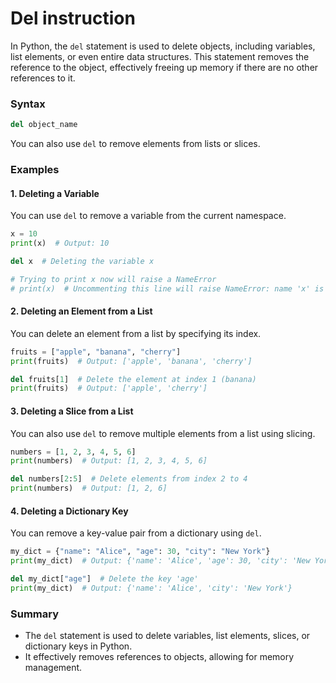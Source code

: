 # Del instruction
In Python, the `del` statement is used to delete objects, including variables, list elements, or even entire data structures. This statement removes the reference to the object, effectively freeing up memory if there are no other references to it.

### Syntax

```python
del object_name
```

You can also use `del` to remove elements from lists or slices.

### Examples

#### 1. Deleting a Variable

You can use `del` to remove a variable from the current namespace.

```python
x = 10
print(x)  # Output: 10

del x  # Deleting the variable x

# Trying to print x now will raise a NameError
# print(x)  # Uncommenting this line will raise NameError: name 'x' is not defined
```

#### 2. Deleting an Element from a List

You can delete an element from a list by specifying its index.

```python
fruits = ["apple", "banana", "cherry"]
print(fruits)  # Output: ['apple', 'banana', 'cherry']

del fruits[1]  # Delete the element at index 1 (banana)
print(fruits)  # Output: ['apple', 'cherry']
```

#### 3. Deleting a Slice from a List

You can also use `del` to remove multiple elements from a list using slicing.

```python
numbers = [1, 2, 3, 4, 5, 6]
print(numbers)  # Output: [1, 2, 3, 4, 5, 6]

del numbers[2:5]  # Delete elements from index 2 to 4
print(numbers)  # Output: [1, 2, 6]
```

#### 4. Deleting a Dictionary Key

You can remove a key-value pair from a dictionary using `del`.

```python
my_dict = {"name": "Alice", "age": 30, "city": "New York"}
print(my_dict)  # Output: {'name': 'Alice', 'age': 30, 'city': 'New York'}

del my_dict["age"]  # Delete the key 'age'
print(my_dict)  # Output: {'name': 'Alice', 'city': 'New York'}
```

### Summary

- The `del` statement is used to delete variables, list elements, slices, or dictionary keys in Python.
- It effectively removes references to objects, allowing for memory management.